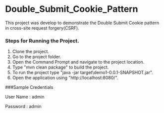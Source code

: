 # Double_Submit_Cookie_Pattern
This project was develop to demonstrate the Double Submit Cookie pattern in cross-site request forgery(CSRF).

### Steps for Running the Project.
 
   1. Clone the project.
   2. Go to the project folder.
   3. Open the Command Prompt and navigate to the project location.
   4. Type "mvn clean package" to build the project.
   5. To run the project type "java -jar target\demo1-0.0.1-SNAPSHOT.jar".
   6. Open the application using "http://localhost:8080/".

###Sample Credentials

User Name : admin

Password : admin
